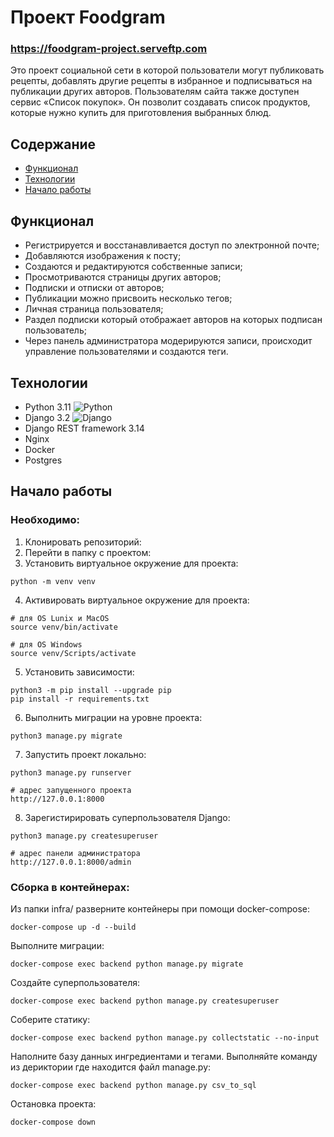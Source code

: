 # Проект Foodgram

### https://foodgram-project.serveftp.com

 Это проект социальной сети в которой пользователи могут публиковать рецепты, добавлять другие рецепты в избранное и подписываться на публикации других авторов. Пользователям сайта также доступен сервис «Список покупок». Он позволит создавать список продуктов, которые нужно купить для приготовления выбранных блюд.  

## Содержание
- [Функционал](#функционал)
- [Технологии](#технологии)
- [Начало работы](#начало-работы)

## Функционал
- Регистрируется и восстанавливается доступ по электронной почте;
- Добавляются изображения к посту;
- Создаются и редактируются собственные записи;
- Просмотриваются страницы других авторов;
- Подписки и отписки от авторов;
- Публикации можно присвоить несколько тегов;
- Личная страница пользователя;
- Раздел подписки который отображает авторов на которых подписан пользователь;
- Через панель администратора модерируются записи, происходит управление пользователями и создаются теги.

## Технологии
- Python 3.11 ![Python](https://img.shields.io/badge/python-3670A0?style=for-the-badge&logo=python&logoColor=ffdd54)
- Django 3.2 ![Django](https://img.shields.io/badge/django-%23092E20.svg?style=for-the-badge&logo=django&logoColor=white)
- Django REST framework 3.14
- Nginx
- Docker
- Postgres

## Начало работы
### Необходимо:
1. Клонировать репозиторий:
2. Перейти в папку с проектом:
3. Установить виртуальное окружение для проекта:
```
python -m venv venv
``` 
4. Активировать виртуальное окружение для проекта:
```
# для OS Lunix и MacOS
source venv/bin/activate

# для OS Windows
source venv/Scripts/activate
```
5. Установить зависимости:
```
python3 -m pip install --upgrade pip
pip install -r requirements.txt
```
6. Выполнить миграции на уровне проекта:
```
python3 manage.py migrate
```
7. Запустить проект локально:
```
python3 manage.py runserver

# адрес запущенного проекта
http://127.0.0.1:8000
```
8. Зарегистирировать суперпользователя Django:
```
python3 manage.py createsuperuser

# адрес панели администратора
http://127.0.0.1:8000/admin
```
### Сборка в контейнерах:

Из папки infra/ разверните контейнеры при помощи docker-compose:
```
docker-compose up -d --build
```
Выполните миграции:
```
docker-compose exec backend python manage.py migrate
```
Создайте суперпользователя:
```
docker-compose exec backend python manage.py createsuperuser
```
Соберите статику:
```
docker-compose exec backend python manage.py collectstatic --no-input
```
Наполните базу данных ингредиентами и тегами. Выполняйте команду из дериктории где находится файл manage.py:
```
docker-compose exec backend python manage.py csv_to_sql
```
Остановка проекта:
```
docker-compose down
```

